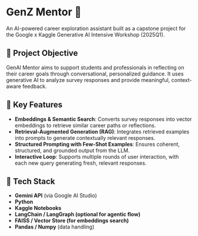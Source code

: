 # GenZ Mentor 🧭  
An AI-powered career exploration assistant built as a capstone project for the Google x Kaggle Generative AI Intensive Workshop (2025Q1).

## 🚀 Project Objective  
GenAI Mentor aims to support students and professionals in reflecting on their career goals through conversational, personalized guidance. It uses generative AI to analyze survey responses and provide meaningful, context-aware feedback.

## 🧠 Key Features  
- **Embeddings & Semantic Search**: Converts survey responses into vector embeddings to retrieve similar career paths or reflections.  
- **Retrieval-Augmented Generation (RAG)**: Integrates retrieved examples into prompts to generate contextually relevant responses.  
- **Structured Prompting with Few-Shot Examples**: Ensures coherent, structured, and grounded output from the LLM.  
- **Interactive Loop**: Supports multiple rounds of user interaction, with each new query generating fresh, relevant responses.

## 🔧 Tech Stack  
- **Gemini API** (via Google AI Studio)  
- **Python**  
- **Kaggle Notebooks**  
- **LangChain / LangGraph (optional for agentic flow)**  
- **FAISS / Vector Store (for embeddings search)**  
- **Pandas / Numpy** (data handling)  
